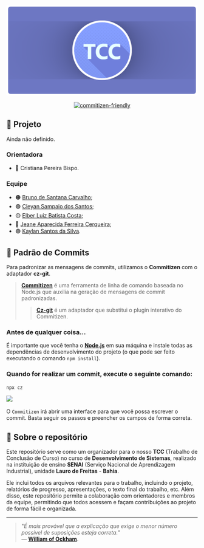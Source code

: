 
[![](assets/images/banner.png)](https://github.com/auryan/TCC-SENAI-2023)

<div align="center">
	<a target="_blank" href="http://commitizen.github.io/cz-cli/">
		<img src="https://img.shields.io/badge/commitizen-friendly-brightgreen.svg?logo=github" alt="commitizen-friendly">
	</a>
</div>

## :dart: Projeto

Ainda não definido.

### Orientadora
- :red_circle: Cristiana Pereira Bispo.

### Equipe
- :orange_circle: [Bruno de Santana Carvalho](https://github.com/Brunoxs4444);
- :green_circle: [Cleyan Sampaio dos Santos](https://github.com/auryan);
- :yellow_circle: [Elber Luiz Batista Costa](https://github.com/Elber-luiz);
- :large_blue_circle: [Jeane Aparecida Ferreira Cerqueira](https://github.com/JeaneAp);
- :purple_circle: [Kaylan Santos da Silva](https://github.com/Kaylan-Santos).

## :speech_balloon: Padrão de Commits

Para padronizar as mensagens de commits, utilizamos o **Commitizen** com o adaptador **cz-git**.

> [**Commitizen**](https://github.com/commitizen/cz-cli) é uma ferramenta de linha de comando baseada no Node.js que auxilia na geração de mensagens de commit padronizadas.
>> [**Cz-git**](https://github.com/Zhengqbbb/cz-git) é um adaptador que substitui o plugin interativo do Commitizen.

### Antes de qualquer coisa…
É importante que você tenha o [**Node.js**](https://nodejs.org/en/download/) em sua máquina e instale todas as dependências de desenvolvimento do projeto (o que pode ser feito executando o comando `npm install`).

### Quando for realizar um commit, execute o seguinte comando:
```bash
npx cz
```

![](assets/images/commit.gif)

O `Commitizen` irá abrir uma interface para que você possa escrever o commit. Basta seguir os passos e preencher os campos de forma correta.

## :file_folder: Sobre o repositório
Este repositório serve como um organizador para o nosso **TCC** (Trabalho de Conclusão de Curso) no curso de **Desenvolvimento de Sistemas**, realizado na instituição de ensino **SENAI** (Serviço Nacional de Aprendizagem Industrial), unidade **Lauro de Freitas** - **Bahia**.

Ele inclui todos os arquivos relevantes para o trabalho, incluindo o projeto, relatórios de progresso, apresentações, o texto final do trabalho, etc. Além disso, este repositório permite a colaboração com orientadores e membros da equipe, permitindo que todos acessem e façam contribuições ao projeto de forma fácil e organizada.

---

> "*É mais provável que a explicação que exige o menor número possível de suposições esteja correta.*"  
> — [**William of Ockham**](https://pt.wikipedia.org/wiki/Navalha_de_Ockham).
